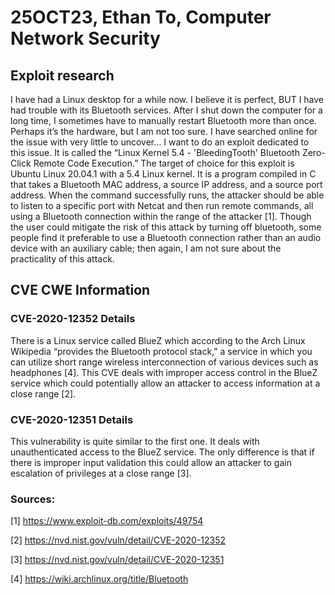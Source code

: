 # 25OCT23, Ethan To, Computer Network Security

## Exploit research
I have had a Linux desktop for a while now. I believe it is perfect, BUT I have had trouble with its Bluetooth services. After I shut down the computer for a long time, I sometimes have to manually restart Bluetooth more than once. Perhaps it’s the hardware, but I am not too sure. I have searched online for the issue with very little to uncover…
I want to do an exploit dedicated to this issue. It is called the “Linux Kernel 5.4 - 'BleedingTooth' Bluetooth Zero-Click Remote Code Execution.” The target of choice for this exploit is Ubuntu Linux 20.04.1 with a 5.4 Linux kernel.  It is a program compiled in C that takes a Bluetooth MAC address, a source IP address, and a source port address. When the command successfully runs, the attacker should be able to listen to a specific port with Netcat and then run remote commands, all using a Bluetooth connection within the range of the attacker [1]. Though the user could mitigate the risk of this attack by turning off bluetooth, some people find it preferable to use a Bluetooth connection rather than an audio device with an auxiliary cable; then again, I am not sure about the practicality of this attack.

## CVE CWE Information
 
### CVE-2020-12352 Details

There is a Linux service called BlueZ which according to the Arch Linux Wikipedia “provides the Bluetooth protocol stack,” a service in which you can utilize short range wireless interconnection of various devices such as headphones [4]. This CVE deals with improper access control in the BlueZ service which could potentially allow an attacker to access information at a close range [2].

### CVE-2020-12351 Details
This vulnerability is quite similar to the first one. It deals with unauthenticated access to the BlueZ service. The only difference is that if there is improper input validation this could allow an attacker to gain escalation of privileges at a close range [3].


### Sources:

[1] https://www.exploit-db.com/exploits/49754

[2] https://nvd.nist.gov/vuln/detail/CVE-2020-12352

[3] https://nvd.nist.gov/vuln/detail/CVE-2020-12351

[4] https://wiki.archlinux.org/title/Bluetooth
